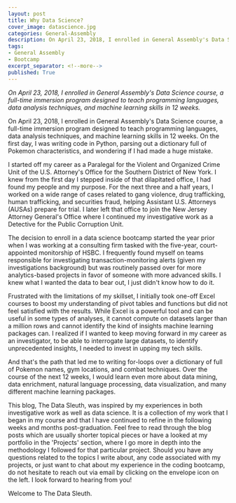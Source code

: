 ```yaml
---
layout: post
title: Why Data Science?
cover_image: datascience.jpg
categories: General-Assembly
description: On April 23, 2018, I enrolled in General Assembly's Data Science course, a full-time immersion program designed to teach programming languages, data analysis techniques, and machine learning skills in 12 weeks.
tags:
- General Assembly
- Bootcamp
excerpt_separator: <!--more-->
published: True
---
```


*On April 23, 2018, I enrolled in General Assembly's Data Science course, a full-time immersion program designed to teach programming languages, data analysis techniques, and machine learning skills in 12 weeks.*

<!--more-->

On April 23, 2018, I enrolled in General Assembly's Data Science course, a full-time immersion program designed to teach programming languages, data analysis techniques, and machine learning skills in 12 weeks.  On the first day, I was writing code in Python, parsing out a dictionary full of Pokemon characteristics, and wondering if I had made a huge mistake.

I started off my career as a Paralegal for the Violent and Organized Crime Unit of the U.S. Attorney's Office for the Southern District of New York.  I knew from the first day I stepped inside of that dilapitated office, I had found my people and my purpose.  For the next three and a half years, I worked on a wide range of cases related to gang violence, drug trafficking, human trafficking, and securities fraud, helping Assistant U.S. Attorneys (AUSAs) prepare for trial.  I later left that office to join the New Jersey Attorney General's Office where I continued my investigative work as a Detective for the Public Corruption Unit.

The decision to enroll in a data science bootcamp started the year prior when I was working at a consulting firm tasked with the five-year, court-appointed monitorship of HSBC.  I frequently found myself on teams responsible for investigating transaction-monitoring alerts (given my investigations background) but was routinely passed over for more analytics-based projects in favor of someone with more advanced skills.  I knew what I wanted the data to bear out, I just didn't know how to do it.

Frustrated with the limitations of my skillset, I initially took one-off Excel courses to boost my understanding of pivot tables and functions but did not feel satisfied with the results.  While Excel is a powerful tool and can be useful in some types of analyses, it cannot compute on datasets larger than a million rows and cannot identify the kind of insights machine learning packages can.  I realized if I wanted to keep moving forward in my career as an investigator, to be able to interrogate large datasets, to identify unprecedented insights, I needed to invest in upping my tech skills.

And that's the path that led me to writing for-loops over a dictionary of full of Pokemon names, gym locations, and combat techniques.  Over the course of the next 12 weeks, I would learn even more about data mining, data enrichment, natural language processing, data visualization, and many different machine learning packages.

This blog, The Data Sleuth, was inspired by my experiences in both investigative work as well as data science.  It is a collection of my work that I began in my course and that I have continued to refine in the following weeks and months post-graduation.  Feel free to read through the blog posts which are usually shorter topical pieces or have a looked at my portfolio in the 'Projects' section, where I go more in depth into the methodology I followed for that particular project.  Should you have any questions related to the topics I write about, any code associated with my projects, or just want to chat about my experience in the coding bootcamp, do not hesitate to reach out via email by clicking on the envelope icon on the left.  I look forward to hearing from you!

Welcome to The Data Sleuth.
